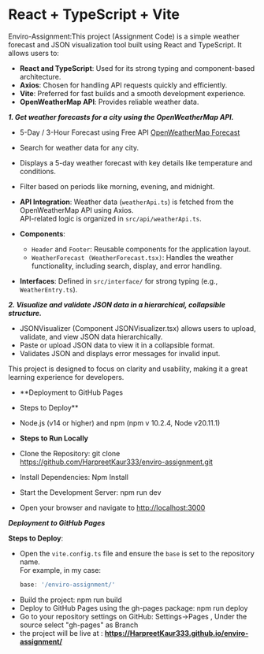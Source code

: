 # React + TypeScript + Vite

Enviro-Assignment:This project (Assignment Code) is a simple weather forecast and JSON visualization tool built using React and TypeScript. It allows users to:

- **React and TypeScript**: Used for its strong typing and component-based architecture.  
- **Axios**: Chosen for handling API requests quickly and efficiently.  
- **Vite**: Preferred for fast builds and a smooth development experience.  
- **OpenWeatherMap API**: Provides reliable weather data.  


_**1. Get weather forecasts for a city using the OpenWeatherMap API.**_  
- 5-Day / 3-Hour Forecast using Free API [OpenWeatherMap Forecast](https://openweathermap.org/forecast5)  
- Search for weather data for any city.  
- Displays a 5-day weather forecast with key details like temperature and conditions.  
- Filter based on periods like morning, evening, and midnight.  


- **API Integration**: Weather data (`weatherApi.ts`) is fetched from the OpenWeatherMap API using Axios.  
  API-related logic is organized in `src/api/weatherApi.ts`.  

- **Components**:  
  - `Header` and `Footer`: Reusable components for the application layout.  
  - `WeatherForecast (WeatherForecast.tsx)`: Handles the weather functionality, including search, display, and error handling.  

- **Interfaces**: Defined in `src/interface/` for strong typing (e.g., `WeatherEntry.ts`).  



**_2. Visualize and validate JSON data in a hierarchical, collapsible structure._**
 - JSONVisualizer (Component JSONVisualizer.tsx) allows users to upload, validate, and view JSON data hierarchically.
 - Paste or upload JSON data to view it in a collapsible format.
 - Validates JSON and displays error messages for invalid input.



This project is designed to focus on clarity and usability, making it a great learning experience for developers.

- **Deployment to GitHub Pages
- Steps to Deploy**
 -  Node.js (v14 or higher) and npm (npm v 10.2.4, Node v20.11.1)

- **Steps to Run Locally**
 - Clone the Repository: git clone https://github.com/HarpreetKaur333/enviro-assignment.git
- Install Dependencies: Npm Install
 - Start the Development Server: npm run dev
- Open your browser and navigate to [http://localhost:3000](http://localhost:3000/enviro-assignment/)

**_Deployment to GitHub Pages_**  

**Steps to Deploy**:  
- Open the `vite.config.ts` file and ensure the `base` is set to the repository name.  
  For example, in my case:  
  ```ts
  base: '/enviro-assignment/'

 -  Build the project: npm run build
  -  Deploy to GitHub Pages using the gh-pages package: npm run deploy
  -  Go to your repository settings on GitHub: Settings->Pages , Under the source select "gh-pages" as Branch
  -  the project will be live at : **https://HarpreetKaur333.github.io/enviro-assignment/**



